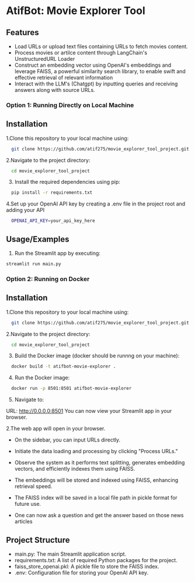 
# AtifBot: Movie Explorer Tool 


## Features

- Load URLs or upload text files containing URLs to fetch movies content.
- Process movies or artilce content through LangChain's UnstructuredURL Loader
- Construct an embedding vector using OpenAI's embeddings and leverage FAISS, a powerful similarity search library, to enable swift and effective retrieval of relevant information
- Interact with the LLM's (Chatgpt) by inputting queries and receiving answers along with source URLs.

### Option 1: Running Directly on Local Machine
## Installation

1.Clone this repository to your local machine using:

```bash
  git clone https://github.com/atif275/movie_explorer_tool_project.git
```
2.Navigate to the project directory:

```bash
  cd movie_explorer_tool_project
```
3. Install the required dependencies using pip:

```bash
  pip install -r requirements.txt
```
4.Set up your OpenAI API key by creating a .env file in the project root and adding your API

```bash
  OPENAI_API_KEY=your_api_key_here
```
## Usage/Examples

1. Run the Streamlit app by executing:
```bash
streamlit run main.py

```
### Option 2: Running on Docker 
## Installation

1.Clone this repository to your local machine using:

```bash
  git clone https://github.com/atif275/movie_explorer_tool_project.git
```
2.Navigate to the project directory:

```bash
  cd movie_explorer_tool_project
```
3. Build the Docker image (docker should be runnng on your machine):

```bash
  docker build -t atifbot-movie-explorer .
```
4. Run the Docker image:

```bash
  docker run -p 8501:8501 atifbot-movie-explorer

```
5. Navigate to:

  URL: http://0.0.0.0:8501
  You can now view your Streamlit app in your browser.




2.The web app will open in your browser.

- On the sidebar, you can input URLs directly.

- Initiate the data loading and processing by clicking "Process URLs."

- Observe the system as it performs text splitting, generates embedding vectors, and efficiently indexes them using FAISS.

- The embeddings will be stored and indexed using FAISS, enhancing retrieval speed.

- The FAISS index will be saved in a local file path in pickle format for future use.
- One can now ask a question and get the answer based on those news articles

## Project Structure

- main.py: The main Streamlit application script.
- requirements.txt: A list of required Python packages for the project.
- faiss_store_openai.pkl: A pickle file to store the FAISS index.
- .env: Configuration file for storing your OpenAI API key.